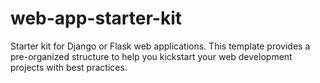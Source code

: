 # web-app-starter-kit
Starter kit for Django or Flask web applications. This template provides a pre-organized structure to help you kickstart your web development projects with best practices.
